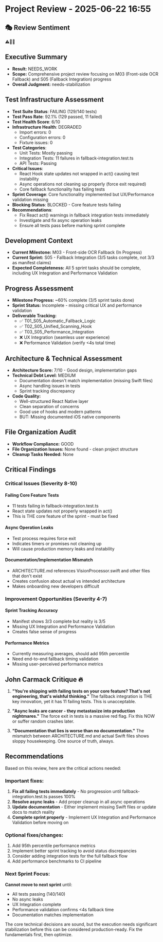 # Project Review - 2025-06-22 16:55

## 🎭 Review Sentiment

⚠️😤🔧

## Executive Summary

- **Result:** NEEDS_WORK
- **Scope:** Comprehensive project review focusing on M03 (Front-side OCR Fallback) and S05 (Fallback Integration) progress
- **Overall Judgment:** needs-stabilization

## Test Infrastructure Assessment

- **Test Suite Status**: FAILING (129/140 tests)
- **Test Pass Rate**: 92.1% (129 passed, 11 failed)
- **Test Health Score**: 6/10
- **Infrastructure Health**: DEGRADED
  - Import errors: 0
  - Configuration errors: 0
  - Fixture issues: 0
- **Test Categories**:
  - Unit Tests: Mostly passing
  - Integration Tests: 11 failures in fallback-integration.test.ts
  - API Tests: Passing
- **Critical Issues**:
  - React Hook state updates not wrapped in act() causing test instability
  - Async operations not cleaning up properly (force exit required)
  - Core fallback functionality has failing tests
- **Sprint Coverage**: Core functionality implemented but UX/Performance validation missing
- **Blocking Status**: BLOCKED - Core feature tests failing
- **Recommendations**:
  - Fix React act() warnings in fallback integration tests immediately
  - Investigate and fix async operation leaks
  - Ensure all tests pass before marking sprint complete

## Development Context

- **Current Milestone:** M03 - Front-side OCR Fallback (In Progress)
- **Current Sprint:** S05 - Fallback Integration (3/5 tasks complete, not 3/3 as manifest claims)
- **Expected Completeness:** All 5 sprint tasks should be complete, including UX Integration and Performance Validation

## Progress Assessment

- **Milestone Progress:** ~60% complete (3/5 sprint tasks done)
- **Sprint Status:** Incomplete - missing critical UX and performance validation
- **Deliverable Tracking:** 
  - ✅ T01_S05_Automatic_Fallback_Logic
  - ✅ T02_S05_Unified_Scanning_Hook
  - ✅ T03_S05_Performance_Integration
  - ❌ UX Integration (seamless user experience)
  - ❌ Performance Validation (verify <4s total time)

## Architecture & Technical Assessment

- **Architecture Score:** 7/10 - Good design, implementation gaps
- **Technical Debt Level:** MEDIUM
  - Documentation doesn't match implementation (missing Swift files)
  - Async handling issues in tests
  - Sprint tracking discrepancy
- **Code Quality:** 
  - Well-structured React Native layer
  - Clean separation of concerns
  - Good use of hooks and modern patterns
  - BUT: Missing documented iOS native components

## File Organization Audit

- **Workflow Compliance:** GOOD
- **File Organization Issues:** None found - clean project structure
- **Cleanup Tasks Needed:** None

## Critical Findings

### Critical Issues (Severity 8-10)

#### Failing Core Feature Tests

- 11 tests failing in fallback-integration.test.ts
- React state updates not properly wrapped in act()
- This is THE core feature of the sprint - must be fixed

#### Async Operation Leaks

- Test process requires force exit
- Indicates timers or promises not cleaning up
- Will cause production memory leaks and instability

#### Documentation/Implementation Mismatch

- ARCHITECTURE.md references VisionProcessor.swift and other files that don't exist
- Creates confusion about actual vs intended architecture
- Makes onboarding new developers difficult

### Improvement Opportunities (Severity 4-7)

#### Sprint Tracking Accuracy

- Manifest shows 3/3 complete but reality is 3/5
- Missing UX Integration and Performance Validation
- Creates false sense of progress

#### Performance Metrics

- Currently measuring averages, should add 95th percentile
- Need end-to-end fallback timing validation
- Missing user-perceived performance metrics

## John Carmack Critique 🔥

1. **"You're shipping with failing tests on your core feature? That's not engineering, that's wishful thinking."** The fallback integration is THE key innovation, yet it has 11 failing tests. This is unacceptable.

2. **"Async leaks are cancer - they metastasize into production nightmares."** The force exit in tests is a massive red flag. Fix this NOW or suffer random crashes later.

3. **"Documentation that lies is worse than no documentation."** The mismatch between ARCHITECTURE.md and actual Swift files shows sloppy housekeeping. One source of truth, always.

## Recommendations

Based on this review, here are the critical actions needed:

### Important fixes:
1. **Fix all failing tests immediately** - No progression until fallback-integration.test.ts passes 100%
2. **Resolve async leaks** - Add proper cleanup in all async operations
3. **Update documentation** - Either implement missing Swift files or update docs to match reality
4. **Complete sprint properly** - Implement UX Integration and Performance Validation before moving on

### Optional fixes/changes:
1. Add 95th percentile performance metrics
2. Implement better sprint tracking to avoid status discrepancies
3. Consider adding integration tests for the full fallback flow
4. Add performance benchmarks to CI pipeline

### Next Sprint Focus:
**Cannot move to next sprint** until:
- All tests passing (140/140)
- No async leaks
- UX Integration complete
- Performance validation confirms <4s fallback time
- Documentation matches implementation

The core technical decisions are sound, but the execution needs significant stabilization before this can be considered production-ready. Fix the fundamentals first, then optimize.